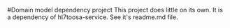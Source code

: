 #Domain model dependency project
This project does little on its own. It is a dependency of
hl7toosa-service.  See it's readme.md file.
